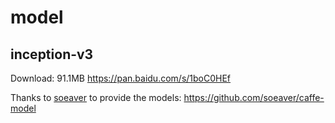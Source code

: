 # model

## inception-v3

Download: 91.1MB https://pan.baidu.com/s/1boC0HEf


Thanks to [soeaver](https://github.com/soeaver) to provide the models: https://github.com/soeaver/caffe-model
